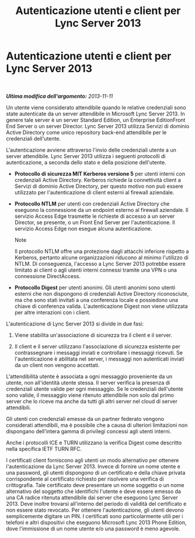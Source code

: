 ﻿---
title: Autenticazione utenti e client per Lync Server 2013
TOCTitle: Autenticazione utenti e client per Lync Server 2013
ms:assetid: 77f4b62a-f75c-424d-8f02-a6519090015d
ms:mtpsurl: https://technet.microsoft.com/it-it/library/Dn481132(v=OCS.15)
ms:contentKeyID: 59679242
ms.date: 08/24/2015
mtps_version: v=OCS.15
ms.translationtype: HT
---

# Autenticazione utenti e client per Lync Server 2013

 

_**Ultima modifica dell'argomento:** 2013-11-11_

Un utente viene considerato attendibile quando le relative credenziali sono state autenticate da un server attendibile in Microsoft Lync Server 2013. In genere tale server è un server Standard Edition, un Enterprise EditionFront End Server o un server Director. Lync Server 2013 utilizza Servizi di dominio Active Directory come unico repository back-end attendibile per le credenziali dell'utente.

L'autenticazione avviene attraverso l'invio delle credenziali utente a un server attendibile. Lync Server 2013 utilizza i seguenti protocolli di autenticazione, a seconda dello stato e della posizione dell'utente.

  - **Protocollo di sicurezza MIT Kerberos versione 5** per utenti interni con credenziali Active Directory. Kerberos richiede la connettività client a Servizi di dominio Active Directory, per questo motivo non può essere utilizzato per l'autenticazione di client esterni al firewall aziendale.

  - **Protocollo NTLM** per utenti con credenziali Active Directory che eseguono la connessione da un endpoint esterno al firewall aziendale. Il servizio Access Edge trasmette le richieste di accesso a un server Director, se presente, o un Front End Server per l'autenticazione. Il servizio Access Edge non esegue alcuna autenticazione.
    

    > [!NOTE]
    > Il protocollo NTLM offre una protezione dagli attacchi inferiore rispetto a Kerberos, pertanto alcune organizzazioni riducono al minimo l'utilizzo di NTLM. Di conseguenza, l'accesso a Lync Server 2013 potrebbe essere limitato ai client o agli utenti interni connessi tramite una VPN o una connessione DirectAccess.



  - **Protocollo Digest** per utenti anonimi. Gli utenti anonimi sono utenti esterni che non dispongono di credenziali Active Directory riconosciute, ma che sono stati invitati a una conferenza locale e possiedono una chiave di conferenza valida. L'autenticazione Digest non viene utilizzata per altre interazioni con i client.

L'autenticazione di Lync Server 2013 si divide in due fasi:

1.  Viene stabilita un'associazione di sicurezza tra il client e il server.

2.  Il client e il server utilizzano l'associazione di sicurezza esistente per contrassegnare i messaggi inviati e controllare i messaggi ricevuti. Se l'autenticazione è abilitata nel server, i messaggi non autenticati inviati da un client non vengono accettati.

L'attendibilità utente è associata a ogni messaggio proveniente da un utente, non all'identità utente stessa. Il server verifica la presenza di credenziali utente valide per ogni messaggio. Se le credenziali dell'utente sono valide, il messaggio viene ritenuto attendibile non solo dal primo server che lo riceve ma anche da tutti gli altri server nel cloud di server attendibili.

Gli utenti con credenziali emesse da un partner federato vengono considerati attendibili, ma è possibile che a causa di ulteriori limitazioni non dispongano dell'intera gamma di privilegi concessi agli utenti interni.

Anche i protocolli ICE e TURN utilizzano la verifica Digest come descritto nella specifica IETF TURN RFC.

I certificati client forniscono agli utenti un modo alternativo per ottenere l'autenticazione da Lync Server 2013. Invece di fornire un nome utente e una password, gli utenti dispongono di un certificato e della chiave privata corrispondente al certificato richiesto per risolvere una verifica di crittografia. Tale certificato deve presentare un nome soggetto o un nome alternativo del soggetto che identifichi l'utente e deve essere emesso da una CA radice ritenuta attendibile dai server che eseguono Lync Server 2013. Deve inoltre trovarsi all'interno del periodo di validità del certificato e non essere stato revocato. Per ottenere l'autenticazione, gli utenti devono semplicemente digitare un PIN. I certificati sono particolarmente utili per i telefoni e altri dispositivi che eseguono Microsoft Lync 2013 Phone Edition, dove l'immissione di un nome utente e/o una password è meno agevole.

